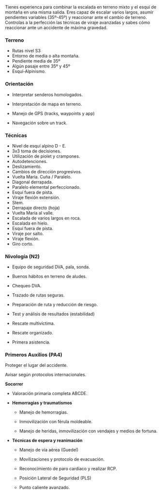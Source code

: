 Tienes experienca para combinar la escalada en terreno mixto y el esquí de montaña en una misma salida. Eres capaz de escalar varios largos, asumir pendientes variables (35º-45º) y reaccionar ante el cambio de terreno. Controlas a la perfección las técnicas de viraje avanzadas y sabes cómo reaccionar ante un accidente de máxima gravedad.

### **Terreno**

- Rutas nivel S3
- Entorno de media o alta montaña.
- Pendiente media de 35º
- Algún pasaje entre 35º y 45º
- Esquí-Alpinismo.

### **Orientación**

- Interpretar senderos homologados.

- Interpretación de mapa en terreno.

- Manejo de GPS (tracks, waypoints y app)

- Navegación sobre un track.

### Técnicas

- Nivel de esquí alpino D - E.
- 3x3 toma de decisiones.
- Utilización de piolet y crampones.
- Autodetenciones.
- Deslizamiento.
- Cambios de dirección progresivos.
- Vuelta María. Cuña / Paralelo.
- Diagonal derrapada.
- Paralelo elemental perfeccionado.
- Esquí fuera de pista.
- Viraje flexión extensión.
- Stem.
- Derrapaje directo (hoja)
- Vuelta María al valle.
- Escalada de varios largos en roca.
- Escalada en hielo.
- Esquí fuera de pista.
- Viraje por salto.
- Viraje flexión.
- Giro corto.

### Nivología (N2)

- Equipo de seguridad DVA, pala, sonda.

- Buenos hábitos en terreno de aludes.

- Chequeo DVA.

- Trazado de rutas seguras.

- Preparación de ruta y reducción de riesgo.

- Test y análisis de resultados (estabilidad)

- Rescate multivíctima.

- Rescate organizado.

- Primera asistencia.

### **Primeros Auxilios (PA4)**

Proteger el lugar del accidente.

Avisar según protocolos internacionales.

**Socorrer**

- Valoración primaria completa ABCDE.

- **Hemorragias y traumatismos**

  - Manejo de hemorragias.

  - Inmovilización con férula moldeable.

  - Manejo de heridas, inmovilización con vendajes y medios de fortuna.

- **Técnicas de espera y reanimación**

  - Manejo de vía aérea (Guedel)

  - Movilizaciones y protocolo de evacuación.

  - Reconocimiento de paro cardíaco y realizar RCP.

  - Posición Lateral de Seguridad (PLS)

  - Punto caliente avanzado.
